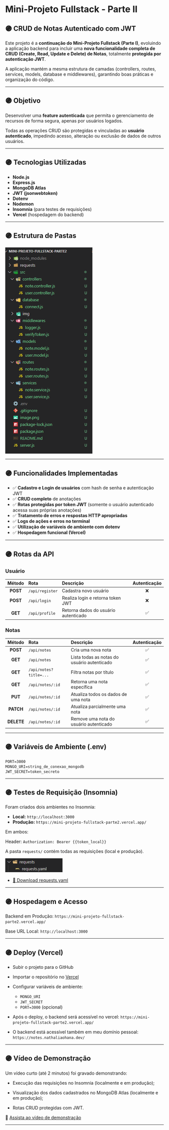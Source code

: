 # Mini-Projeto Fullstack - Parte II  

## 🟣 CRUD de Notas Autenticado com JWT

Este projeto é a **continuação do Mini-Projeto Fullstack (Parte I)**, evoluindo a aplicação backend para incluir uma **nova funcionalidade completa de CRUD (Create, Read, Update e Delete) de Notas**, totalmente **protegida por autenticação JWT**.  

A aplicação mantém a mesma estrutura de camadas (controllers, routes, services, models, database e middlewares), garantindo boas práticas e organização do código.

---

## 🟣 Objetivo

Desenvolver uma **feature autenticada** que permita o gerenciamento de recursos de forma segura, apenas por usuários logados.  

Todas as operações CRUD são protegidas e vinculadas ao **usuário autenticado**, impedindo acesso, alteração ou exclusão de dados de outros usuários.

---

## 🟣 Tecnologias Utilizadas

- **Node.js**  
- **Express.js**  
- **MongoDB Atlas**  
- **JWT (jsonwebtoken)**  
- **Dotenv**  
- **Nodemon**  
- **Insomnia** (para testes de requisições)  
- **Vercel** (hospedagem do backend)

---

## 🟣 Estrutura de Pastas

![alt text](./src/img/image-1.png)

---

## 🟣 Funcionalidades Implementadas

- ✅ **Cadastro e Login de usuários** com hash de senha e autenticação JWT  
- ✅ **CRUD completo** de anotações
- ✅ **Rotas protegidas por token JWT** (somente o usuário autenticado acessa suas próprias anotações)  
- ✅ **Tratamento de erros e respostas HTTP apropriadas**  
- ✅ **Logs de ações e erros no terminal**  
- ✅ **Utilização de variáveis de ambiente com dotenv**  
- ✅ **Hospedagem funcional (Vercel)**  

---

## 🟣 Rotas da API

### Usuário
| Método | Rota | Descrição | Autenticação |
|:--:|:--|:--|:--:|
| **POST** | `/api/register` | Cadastra novo usuário | ❌ |
| **POST** | `/api/login` | Realiza login e retorna token JWT | ❌ |
| **GET** | `/api/profile` | Retorna dados do usuário autenticado | ✅ |

### Notas
| Método | Rota | Descrição | Autenticação |
|:--:|:--|:--|:--:|
| **POST** | `/api/notes` | Cria uma nova nota | ✅ |
| **GET** | `/api/notes` | Lista todas as notas do usuário autenticado | ✅ |
| **GET** | `/api/notes?title=...` | Filtra notas por título | ✅ |
| **GET** | `/api/notes/:id` | Retorna uma nota específica | ✅ |
| **PUT** | `/api/notes/:id` | Atualiza todos os dados de uma nota | ✅ |
| **PATCH** | `/api/notes/:id` | Atualiza parcialmente uma nota | ✅ |
| **DELETE** | `/api/notes/:id` | Remove uma nota do usuário autenticado | ✅ |

---

## 🟣 Variáveis de Ambiente (.env)

```env
PORT=3000
MONGO_URI=string_de_conexao_mongodb
JWT_SECRET=token_secreto
```

---

## 🟣 Testes de Requisição (Insomnia)

Foram criados dois ambientes no Insomnia:
- **Local:** `http://localhost:3000`
- **Produção:** `https://mini-projeto-fullstack-parte2.vercel.app/`

Em ambos:

Header:  ```Authorization: Bearer {{token_local}}```


A pasta `requests/` contém todas as requisições (local e produção).

![alt text](./src/img/image.png)

- [📄 Download requests.yaml](./requests/requests.yaml)

--- 

## 🟣 Hospedagem e Acesso

Backend em Produção: `https://mini-projeto-fullstack-parte2.vercel.app/`

Base URL Local: `http://localhost:3000`

--- 

## 🟣 Deploy (Vercel)
- Subir o projeto para o GitHub
- Importar o repositório no [Vercel](https://vercel.com/)
- Configurar variáveis de ambiente:
  - `MONGO_URI`
  - `JWT_SECRET`
  - `PORT=3000` (opcional)

- Após o deploy, o backend será acessível no vercel: `https://mini-projeto-fullstack-parte2.vercel.app/`

- O backend está acessível também em meu domínio pessoal: `https://notes.nathaliaohana.dev/`

---

## 🟣 Vídeo de Demonstração

Um vídeo curto (até 2 minutos) foi gravado demonstrando:

- Execução das requisições no Insomnia (localmente e em produção);

- Visualização dos dados cadastrados no MongoDB Atlas (localmente e em produção);

- Rotas CRUD protegidas com JWT.


🔗 [Assista ao vídeo de demonstração]()

---